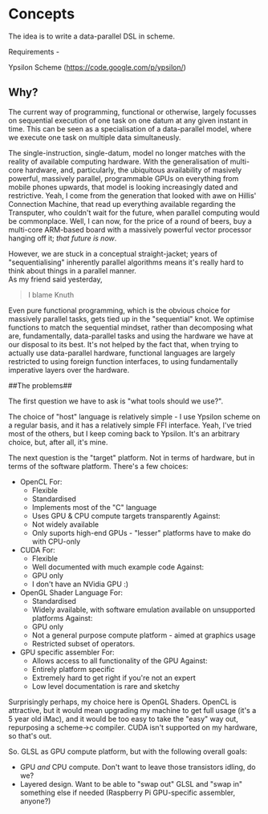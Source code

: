 # Concepts #

The idea is to write a data-parallel DSL in scheme.

Requirements -

Ypsilon Scheme (https://code.google.com/p/ypsilon/)

## Why? ##

The current way of programming, functional or otherwise, largely focusses on sequential execution of 
one task on one datum at any given instant in time.  This can be seen as a specialisation of a 
data-parallel model, where we execute one task on multiple data simultaneusly.

The single-instruction, single-datum, model no longer matches with the reality of available 
computing hardware.  With the generalisation of multi-core hardware, and, particularly, the 
ubiquitous availability of masively powerful, massively parallel, programmable GPUs on everything 
from mobile phones upwards, that model is looking increasingly dated and restrictive.  Yeah, I 
come from the generation that looked with awe on Hillis' Connection Machine, that read up everything 
available regarding the Transputer, who couldn't wait for the future, when parallel computing would be 
commonplace.  Well, I can now, for the price of a round of beers, buy a multi-core ARM-based board 
with a massively powerful vector processor hanging off it; *that future is now*.

However, we are stuck in a conceptual straight-jacket; years of "sequentialising" inherently 
parallel algorithms means it's really hard to think about things in a parallel manner.  
As my friend said yesterday,

> I blame Knuth

Even pure functional programming, which is the obvious choice for massively parallel tasks, gets tied up
in the "sequential" knot.  We optimise functions to match the sequential mindset, rather than
decomposing what are, fundamentally, data-parallel tasks and using the hardware we have at our
disposal to its best.  It's not helped by the fact that, when trying to actually use data-parallel
hardware, functional languages are largely restricted to using foreign function interfaces, to
using fundamentally imperative layers over the hardware.

##The problems##

The first question we have to ask is "what tools should we use?".

The choice of "host" language is relatively simple - I use Ypsilon scheme on a regular basis, and it has
a relatively simple FFI interface.  Yeah, I've tried most of the others, but I keep coming back to
Ypsilon.  It's an arbitrary choice, but, after all, it's mine.

The next question is the "target" platform.  Not in terms of hardware, but in terms of the software
platform.  There's a few choices:

- OpenCL
  For:
  - Flexible
  - Standardised
  - Implements most of the "C" language
  - Uses GPU & CPU compute targets transparently
  Against:
  - Not widely available
  - Only suports high-end GPUs - "lesser" platforms have to make do with CPU-only
- CUDA
  For:
  - Flexible
  - Well documented with much example code
  Against:
  - GPU only
  - I don't have an NVidia GPU :)
- OpenGL Shader Language
  For:
  - Standardised
  - Widely available, with software emulation available on unsupported platforms
  Against:
  - GPU only
  - Not a general purpose compute platform - aimed at graphics usage
  - Restricted subset of operators.
- GPU specific assembler
  For:
  - Allows access to all functionality of the GPU
  Against:
  - Entirely platform specific
  - Extremely hard to get right if you're not an expert
  - Low level documentation is rare and sketchy

Surprisingly perhaps, my choice here is OpenGL Shaders.  OpenCL is attractive, but it would mean
upgrading my machine to get full usage (it's a 5 year old iMac), and it would be too easy to take
the "easy" way out, repurposing a scheme->c compiler.  CUDA isn't supported on my hardware, so
that's out.

So.  GLSL as GPU compute platform, but with the following overall goals:

- GPU *and* CPU compute.  Don't want to leave those transistors idling, do we?
- Layered design.  Want to be able to "swap out" GLSL and "swap in" something else if needed
  (Raspberry Pi GPU-specific assembler, anyone?)
